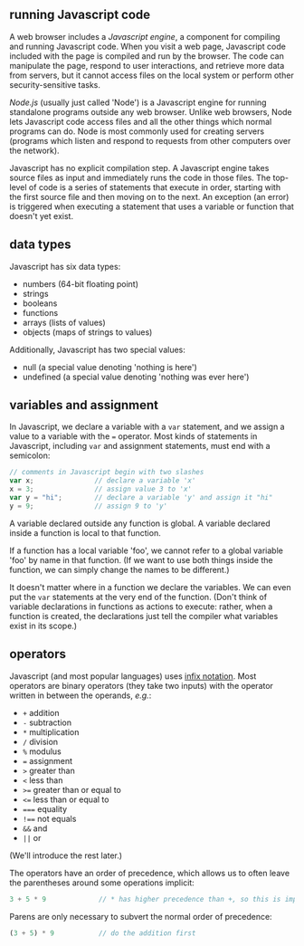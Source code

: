 ## running Javascript code

A web browser includes a *Javascript engine*, a component for compiling and running Javascript code. When you visit a web page, Javascript code included with the page is compiled and run by the browser. The code can manipulate the page, respond to user interactions, and retrieve more data from servers, but it cannot access files on the local system or perform other security-sensitive tasks.

*Node.js* (usually just called 'Node') is a Javascript engine for running standalone programs outside any web browser. Unlike web browsers, Node lets Javascript code access files and all the other things which normal programs can do. Node is most commonly used for creating servers (programs which listen and respond to requests from other computers over the network).

Javascript has no explicit compilation step. A Javascript engine takes source files as input and immediately runs the code in those files. The top-level of code is a series of statements that execute in order, starting with the first source file and then moving on to the next. An exception (an error) is triggered when executing a statement that uses a variable or function that doesn't yet exist.

## data types

Javascript has six data types:

 - numbers (64-bit floating point)
 - strings
 - booleans
 - functions
 - arrays (lists of values)
 - objects (maps of strings to values)

Additionally, Javascript has two special values:

 - null (a special value denoting 'nothing is here')
 - undefined (a special value denoting 'nothing was ever here')

## variables and assignment

In Javascript, we declare a variable with a `var` statement, and we assign a value to a variable with the `=` operator. Most kinds of statements in Javascript, including `var` and assignment statements, must end with a semicolon:

```javascript
// comments in Javascript begin with two slashes
var x;               // declare a variable 'x'          
x = 3;               // assign value 3 to 'x'
var y = "hi";        // declare a variable 'y' and assign it "hi"
y = 9;               // assign 9 to 'y'
```

A variable declared outside any function is global. A variable declared inside a function is local to that function. 

If a function has a local variable 'foo', we cannot refer to a global variable 'foo' by name in that function. (If we want to use both things inside the function, we can simply change the names to be different.)

It doesn't matter where in a function we declare the variables. We can even put the `var` statements at the very end of the function. (Don't think of variable declarations in functions as actions to execute: rather, when a function is created, the declarations just tell the compiler what variables exist in its scope.)

## operators

Javascript (and most popular languages) uses [infix notation](https://en.wikipedia.org/wiki/Infix_notation). Most operators are binary operators (they take two inputs) with the operator written in between the operands, *e.g.*:

 - `+` addition
 - `-` subtraction
 - `*` multiplication
 - `/` division
 - `%` modulus
 - `=` assignment
 - `>` greater than
 - `<` less than
 - `>=` greater than or equal to
 - `<=` less than or equal to
 - `===` equality
 - `!==` not equals
 - `&&` and
 - `||` or

(We'll introduce the rest later.)

The operators have an order of precedence, which allows us to often leave the parentheses around some operations implicit:

```javascript
3 + 5 * 9             // * has higher precedence than +, so this is implicitly (3 + (5 * 9))
```

Parens are only necessary to subvert the normal order of precedence:

```javascript
(3 + 5) * 9           // do the addition first
```



















